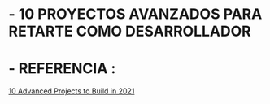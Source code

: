 # - 10 PROYECTOS AVANZADOS PARA RETARTE COMO DESARROLLADOR



# - REFERENCIA : 

[10 Advanced Projects to Build in 2021](https://dev.to/hb/10-advanced-projects-to-build-in-2021-425o)
